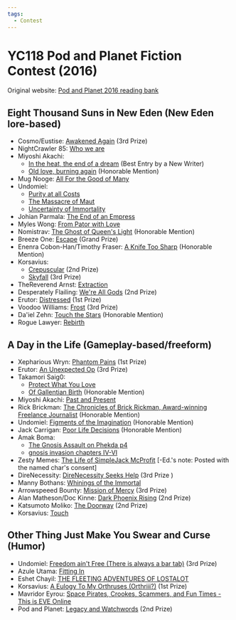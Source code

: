 ```yaml
---
tags:
  - Contest
---
```


# YC118 Pod and Planet Fiction Contest (2016)

Original website: [Pod and Planet 2016 reading bank](https://podandplanet.wixsite.com/podandplanet/copy-of-contest-entries-1)

## Eight Thousand Suns in New Eden (New Eden lore-based)

- Cosmo/Eustise: [Awakened Again]() (3rd Prize)
- NightCrawler 85: [Who we are]()
- Miyoshi Akachi:
    - [In the heat, the end of a dream](../authors/miyoshiakachi/intheheattheendofadream.md) (Best Entry by a New Writer)
    - [Old love, burning again](../authors/miyoshiakachi/oldloveburningagain.md) (​Honorable Mention)
- Mug Nooge: [All For the Good of Many]()
- Undomiel:
    - [Purity at all Costs]()
    - [The Massacre of Maut]()
    - [Uncertainty of Immortality]()
- Johian Parmala: [The End of an Empress]()
- Myles Wong: [From Pator with Love]()
- Nomistrav: [The Ghost of Queen's Light]() (Honorable Mention)
- Breeze One: [Escape]() (Grand Prize)
- Enenra Cobon-Han/Timothy Fraser: [A Knife Too Sharp]() (Honorable Mention)
- Korsavius:
    - [Crepuscular]() (2nd Prize)
    - [Skyfall]() (3rd Prize)
- TheReverend Arnst: [Extraction]()
- Desperately Flailing: [We're All Gods]() (2nd Prize)
- Erutor: [Distressed]() (1st Prize)
- Voodoo Williams: [Frost]() (3rd Prize)
- Da'iel Zehn: [Touch the Stars]() (Honorable Mention)
- Rogue Lawyer: [Rebirth]()


## A Day in the Life (Gameplay-based/freeform)

- Xepharious Wryn: [Phantom Pains](../xepharious/phantompains.md) (1st Prize)
- Erutor: [An Unexpected Op]() (3rd Prize)
- Takamori Saig0:
    - [Protect What You Love]()
    - [Of Gallentian Birth]() (Honorable Mention)
- Miyoshi Akachi: [Past and Present](../authors/miyoshiakachi/pastandpresent.md)
- Rick Brickman: [The Chronicles of Brick Rickman, Award-winning Freelance Journalist]() (Honorable Mention)
- Undomiel: [Figments of the Imagination]() (Honorable Mention)
- Jack Carrigan: [Poor Life Decisions]() (Honorable Mention)
- Amak Boma:
    - [The Gnosis Assault on Phekda p4]()
    - [gnosis invasion chapters IV-VI]()
- Zesty Memes: [The Life of SimpleJack McProfit]() [-Ed.'s note:  Posted with the named char's consent]
- DireNecessity: [DireNecessity Seeks Help]() (3rd Prize )
- Manny Bothans: [Whinings of the Immortal]()
- Arrowspeeed Bounty: [Mission of Mercy]() (3rd Prize)
- Alan Matheson/Doc Kinne: [Dark Phoenix Rising]() (2nd Prize)
- Katsumoto Moliko: [The Doorway]() (2nd Prize)
- Korsavius: [Touch]()

## Other Thing Just Make You Swear and Curse (Humor)

- Undomiel: [Freedom ain't Free (There is always a bar tab)]() (3rd Prize)
- Azule Utama: [Fitting In]()
- Eshet Chayil: [THE FLEETING ADVENTURES OF LOSTALOT]()
- Korsavius: [A Eulogy To My Orthruses (Orthriii?)]() (1st Prize)
- Mavridor Eyrou: [Space Pirates, Crookes, Scammers, and Fun Times - This is EVE Online]()
- Pod and Planet: [Legacy and Watchwords]() (2nd Prize)

